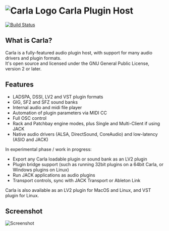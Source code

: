 # ![Carla Logo](https://raw.githubusercontent.com/falkTX/Carla/master/resources/48x48/carla.png) Carla Plugin Host
[![Build Status](https://travis-ci.org/falkTX/Carla.png)](https://travis-ci.org/falkTX/Carla)

What is Carla?
---------------

Carla is a fully-featured audio plugin host, with support for many audio drivers and plugin formats.<br>
It's open source and licensed under the GNU General Public License, version 2 or later.

Features
---------

* LADSPA, DSSI, LV2 and VST plugin formats
* GIG, SF2 and SFZ sound banks
* Internal audio and midi file player
* Automation of plugin parameters via MIDI CC
* Full OSC control
* Rack and Patchbay engine modes, plus Single and Multi-Client if using JACK
* Native audio drivers (ALSA, DirectSound, CoreAudio) and low-latency (ASIO and JACK)

In experimental phase / work in progress:
* Export any Carla loadable plugin or sound bank as an LV2 plugin
* Plugin bridge support (such as running 32bit plugins on a 64bit Carla, or Windows plugins on Linux)
* Run JACK applications as audio plugins
* Transport controls, sync with JACK Transport or Ableton Link

Carla is also available as an LV2 plugin for MacOS and Linux, and VST plugin for Linux.

Screenshot
----------

![Screenshot](http://kxstudio.linuxaudio.org/screenshots/carla.png)
